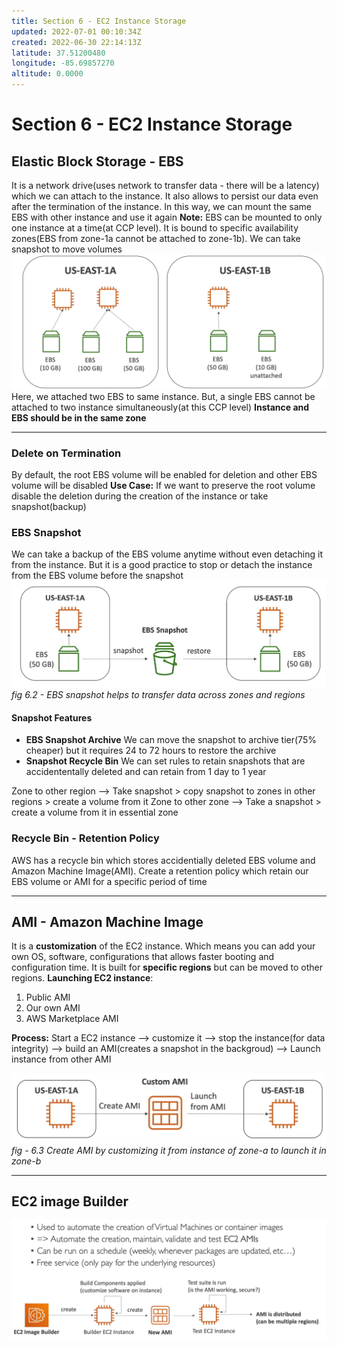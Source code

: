 ```yaml
---
title: Section 6 - EC2 Instance Storage
updated: 2022-07-01 00:10:34Z
created: 2022-06-30 22:14:13Z
latitude: 37.51200480
longitude: -85.69857270
altitude: 0.0000
---
```


# Section 6 - EC2 Instance Storage
## Elastic Block Storage - EBS
It is a network drive(uses network to transfer data - there will be a latency) which we can attach to the instance. It also allows to persist our data even after the termination of the instance. In this way, we can mount the same EBS with other instance and use it again
**Note:** EBS can be mounted to only one instance at a time(at CCP level). It is bound to specific availability zones(EBS from zone-1a cannot be attached to zone-1b). We can take snapshot to move volumes
![d8723c3ddd03929d28358b44affee7bd.png](../_resources/d8723c3ddd03929d28358b44affee7bd.png)
Here, we attached two EBS to same instance. But, a single EBS cannot be attached to two instance simultaneously(at this CCP level)
**Instance and EBS should be in the same zone**
* * *
### Delete on Termination
By default, the root EBS volume will be enabled for deletion and other EBS volume will be disabled
**Use Case:** If we want to preserve the root volume disable the deletion during the creation of the instance or take snapshot(backup)

### EBS Snapshot
We can take a backup of the EBS volume anytime without even detaching it from the instance. But it is a good practice to stop or detach the instance from the EBS volume before the snapshot
![7e54e458d1d08bc055cf303fcd783808.png](../_resources/7e54e458d1d08bc055cf303fcd783808.png)
*fig 6.2 - EBS snapshot helps to transfer data across zones and regions*

#### Snapshot Features
- **EBS Snapshot Archive**
We can move the snapshot to archive tier(75% cheaper) but it requires 24 to 72 hours to restore the archive
- **Snapshot Recycle Bin**
We can set rules to retain snapshots that are accidententally deleted and can retain from 1 day to 1 year

Zone to other region --> Take snapshot > copy snapshot to zones in other regions > create a volume from it
Zone to other zone --> Take a snapshot > create a volume from it in essential zone

### Recycle Bin - Retention Policy
AWS has a recycle bin which stores accidentially deleted EBS volume and Amazon Machine Image(AMI). Create a retention policy which retain our EBS volume or AMI for a specific period of time
* * *
## AMI - Amazon Machine Image
It is a **customization** of the EC2 instance. Which means you can add your own OS, software, configurations that allows faster booting and configuration time. It is built for **specific regions** but can be moved to other regions.
**Launching EC2 instance**:
1. Public AMI
2. Our own AMI
3. AWS Marketplace AMI

**Process:** Start a EC2 instance --> customize it --> stop the instance(for data integrity) --> build an AMI(creates a snapshot in the backgroud) --> Launch instance from other AMI

![2992d8ee03935635724926e79fa9cd4b.png](../_resources/2992d8ee03935635724926e79fa9cd4b.png)
*fig - 6.3 Create AMI by customizing it from instance of zone-a to launch it in zone-b*
* * *
## EC2 image Builder
![bb1d76a19991e5d1e9612f096944459c.png](../_resources/bb1d76a19991e5d1e9612f096944459c.png)

